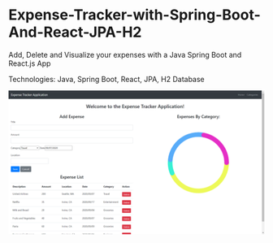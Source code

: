 # Expense-Tracker-with-Spring-Boot-And-React-JPA-H2

Add, Delete and Visualize your expenses with a Java Spring Boot and React.js App

Technologies: Java, Spring Boot, React, JPA, H2 Database

![alt text](https://github.com/barveP/Expense-Tracker/blob/master/Screenshot.png)
